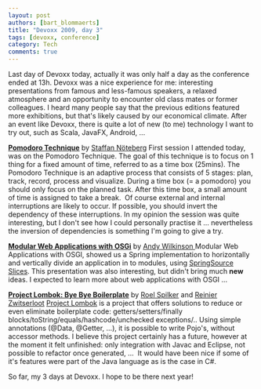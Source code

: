 ```yaml
---
layout: post
authors: [bart_blommaerts]
title: "Devoxx 2009, day 3"
tags: [devoxx, conference]
category: Tech
comments: true
---
```


Last day of Devoxx today, actually it was only half a day as the conference ended at 13h. Devoxx was a nice experience for me: interesting presentations from famous and less-famous speakers, a relaxed atmosphere and an opportunity to encounter old class mates or former colleagues. I heard many people say that the previous editions featured more exhibitions, but that's likely caused by our economical climate. After an event like Devoxx, there is quite a lot of new (to me) technology I want to try out, such as Scala, JavaFX, Android, ...

<span style="text-decoration: underline;"><strong><a title="Pomodoro Technique" href="http://www.devoxx.be/display/DV09/Pomodoro+Technique" target="_blank">Pomodoro Technique</a></strong></span>
by <a title="Staffan Nöteberg" href="http://www.devoxx.be/pages/viewpage.action?pageId=2753662" target="_blank">Staffan Nöteberg</a>
First session I attended today, was on the Pomodoro Technique. The goal of this technique is to focus on 1 thing for a fixed amount of time, referred to as a time box (25mins). The Pomodoro Technique is an adaptive process that consists of 5 stages: plan, track, record, process and visualize. During a time box (= a pomodoro) you should only focus on the planned task. After this time box, a small amount of time is assigned to take a break.  Of course external and internal interruptions are likely to occur. If possible, you should invert the dependency of these interruptions.
In my opinion the session was quite interesting, but I don't see how I could personally practise it ... nevertheless the inversion of dependencies is something I'm going to give a try.

<span style="text-decoration: underline;"><strong><a title="Modular Web Applications with OSGi" href="http://www.devoxx.be/display/DV09/Modular+Web+Applications+with+OSGi" target="_blank">Modular Web Applications with OSGi</a></strong></span>
by <a title="Andy Wilkinson" href="http://www.devoxx.be/display/DV09/Andy+Wilkinson" target="_blank">Andy Wilkinson
</a>Modular Web Applications with OSGI, showed us a Spring implementation to horizontally and vertically divide an application in to modules, using <a title="Slices" href="http://blog.springsource.com/2009/06/22/modular-web-applications-with-springsource-slices/" target="_blank">SpringSource Slices</a>. This presentation was also interesting, but didn't bring much <strong>new</strong> ideas. I expected to learn more about web applications with OSGI ...

<span style="text-decoration: underline;"><strong><a title="Project Lombok" href="http://www.devoxx.be/display/DV09/Project+Lombok" target="_blank">Project Lombok: Bye Bye Boilerplate</a></strong></span>
by <a title="Roel Spilker" href="http://www.devoxx.be/display/DV09/Roel+Spilker" target="_blank">Roel Spilker</a> and <a title="Reinier Zwitserloot" href="http://www.devoxx.be/display/DV09/Reinier+Zwitserloot" target="_blank">Reinier Zwitserloot</a>
<a title="Lombok" href="http://projectlombok.org/" target="_blank">Project Lombok</a> is a project that offers solutions to reduce or even eliminate boilerplate code: getters/setters/finally blocks/toString/equals/hashcode/unchecked exceptions/.. Using simple annotations (@Data, @Getter, ...), it is possible to write Pojo's, without accessor methods. I believe this project certainly has a future, however at the moment it felt unfinished: only integration with Javac and Eclipse, not possible to refactor once generated, ...  It would have been nice if some of it's features were part of the Java language as is the case in C#.

So far, my 3 days at Devoxx. I hope to be there next year!